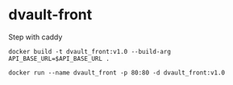 # dvault-front

Step with caddy

```
docker build -t dvault_front:v1.0 --build-arg API_BASE_URL=$API_BASE_URL .
```

```
docker run --name dvault_front -p 80:80 -d dvault_front:v1.0
```

